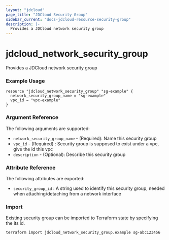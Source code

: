```yaml
---
layout: "jdcloud"
page_title: "JDCloud Security Group"
sidebar_current: "docs-jdcloud-resource-security-group"
description: |-
  Provides a JDCloud network security group
---
```


# jdcloud\_network\_security\_group

Provides a JDCloud network security group

### Example Usage 

```hcl
resource "jdcloud_network_security_group" "sg-example" {
  network_security_group_name = "sg-example"
  vpc_id = "vpc-example"
}
```

### Argument Reference

The following arguments are supported:

* `network_security_group_name` - \(Required\): Name this security group
* `vpc_id` - \(Required\) : Security group is supposed to exist under a vpc, give the id this vpc
* `description` - \(Optional\): Describe this security group

### Attribute Reference

The following attributes are exported:

* `security_group_id` : A string used to identify this security group, needed when attaching/detaching from a network interface

### Import

Existing security group can be imported to Terraform state by specifying the its id.

```text
terraform import jdcloud_network_security_group.example sg-abc123456
```



